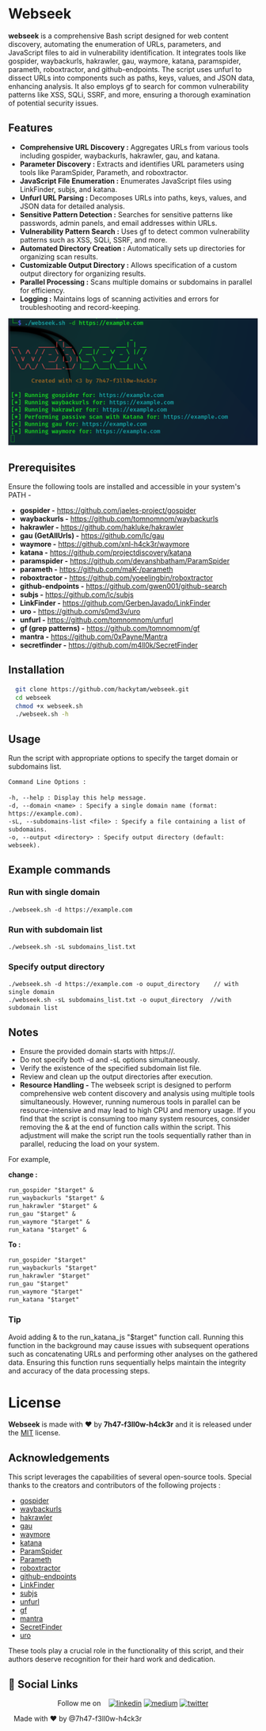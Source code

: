 
# Webseek

**webseek** is a comprehensive Bash script designed for web content discovery, automating the enumeration of URLs, parameters, and JavaScript files to aid in vulnerability identification. It integrates tools like gospider, waybackurls, hakrawler, gau, waymore, katana, paramspider, parameth, roboxtractor, and github-endpoints. The script uses unfurl to dissect URLs into components such as paths, keys, values, and JSON data, enhancing analysis. It also employs gf to search for common vulnerability patterns like XSS, SQLi, SSRF, and more, ensuring a thorough examination of potential security issues.
## Features

- **Comprehensive URL Discovery :** Aggregates URLs from various tools including gospider, waybackurls, hakrawler, gau, and katana.
- **Parameter Discovery :** Extracts and identifies URL parameters using tools like ParamSpider, Parameth, and roboxtractor.
- **JavaScript File Enumeration :** Enumerates JavaScript files using LinkFinder, subjs, and katana.
- **Unfurl URL Parsing :** Decomposes URLs into paths, keys, values, and JSON data for detailed analysis.
- **Sensitive Pattern Detection :** Searches for sensitive patterns like passwords, admin panels, and email addresses within URLs.
- **Vulnerability Pattern Search :** Uses gf to detect common vulnerability patterns such as XSS, SQLi, SSRF, and more.
- **Automated Directory Creation :** Automatically sets up directories for organizing scan results.
- **Customizable Output Directory :** Allows specification of a custom output directory for organizing results.
- **Parallel Processing :** Scans multiple domains or subdomains in parallel for efficiency.
- **Logging :** Maintains logs of scanning activities and errors for troubleshooting and record-keeping.

![App Screenshot](webseek.png)


## Prerequisites
Ensure the following tools are installed and accessible in your system's PATH -

* **gospider -** https://github.com/jaeles-project/gospider
* **waybackurls -** https://github.com/tomnomnom/waybackurls
* **hakrawler -** https://github.com/hakluke/hakrawler
* **gau (GetAllUrls) -** https://github.com/lc/gau
* **waymore -** https://github.com/xnl-h4ck3r/waymore
* **katana -** https://github.com/projectdiscovery/katana
* **paramspider -** https://github.com/devanshbatham/ParamSpider
* **parameth -** https://github.com/maK-/parameth
* **roboxtractor -** https://github.com/yoeelingbin/roboxtractor
* **github-endpoints -** https://github.com/gwen001/github-search
* **subjs -** https://github.com/lc/subjs
* **LinkFinder -** https://github.com/GerbenJavado/LinkFinder
* **uro -** https://github.com/s0md3v/uro
* **unfurl -** https://github.com/tomnomnom/unfurl
* **gf (grep patterns) -** https://github.com/tomnomnom/gf
* **mantra -** https://github.com/0xPayne/Mantra
* **secretfinder -** https://github.com/m4ll0k/SecretFinder
## Installation


```bash
  git clone https://github.com/hackytam/webseek.git
  cd webseek
  chmod +x webseek.sh
  ./webseek.sh -h
```
    
## Usage

Run the script with appropriate options to specify the target domain or subdomains list.
```
Command Line Options :

-h, --help : Display this help message.
-d, --domain <name> : Specify a single domain name (format: https://example.com).
-sL, --subdomains-list <file> : Specify a file containing a list of subdomains.
-o, --output <directory> : Specify output directory (default: webseek).
```


## Example commands
### Run with single domain
```
./webseek.sh -d https://example.com
```
### Run with subdomain list
```
./webseek.sh -sL subdomains_list.txt 
```
### Specify output directory
```
./webseek.sh -d https://example.com -o ouput_directory    // with single domain
./webseek.sh -sL subdomains_list.txt -o ouput_directory  //with subdomain list
```
## Notes
- Ensure the provided domain starts with https://.
- Do not specify both -d and -sL options simultaneously.
- Verify the existence of the specified subdomain list file.
- Review and clean up the output directories after execution.
- **Resource Handling -** 
The webseek script is designed to perform comprehensive web content discovery and analysis using multiple tools simultaneously. However, running numerous tools in parallel can be resource-intensive and may lead to high CPU and memory usage.
If you find that the script is consuming too many system resources, consider removing the & at the end of function calls within the script. This adjustment will make the script run the tools sequentially rather than in parallel, reducing the load on your system.

For example, 

**change :**
```
run_gospider "$target" &
run_waybackurls "$target" &
run_hakrawler "$target" &
run_gau "$target" &
run_waymore "$target" &
run_katana "$target" &
```
**To :**
```
run_gospider "$target"
run_waybackurls "$target"
run_hakrawler "$target"
run_gau "$target"
run_waymore "$target"
run_katana "$target"
```

### Tip 
Avoid adding & to the run_katana_js "$target" function call. Running this function in the background may cause issues with subsequent operations such as concatenating URLs and performing other analyses on the gathered data. Ensuring this function runs sequentially helps maintain the integrity and accuracy of the data processing steps.
# License
**Webseek** is made with ♥ by **7h47-f3ll0w-h4ck3r** and it is released under the
[MIT](https://github.com/hackytam/webseek/blob/main/LICENSE) license.


## Acknowledgements
This script leverages the capabilities of several open-source tools. Special thanks to the creators and contributors of the following projects :
- [gospider](https://github.com/jaeles-project/gospider)
- [waybackurls](https://github.com/tomnomnom/waybackurls)
- [hakrawler](https://github.com/hakluke/hakrawler)
- [gau](https://github.com/lc/gau)
- [waymore](https://github.com/xnl-h4ck3r/waymore)
- [katana](https://github.com/projectdiscovery/katana)
- [ParamSpider](https://github.com/devanshbatham/ParamSpider)
- [Parameth](https://github.com/maK-/parameth)
- [roboxtractor](https://github.com/s0md3v/roboxtractor)
- [github-endpoints](https://github.com/gwen001/github-endpoints)
- [LinkFinder](https://github.com/GerbenJavado/LinkFinder)
- [subjs](https://github.com/lc/subjs)
- [unfurl](https://github.com/tomnomnom/unfurl)
- [gf](https://github.com/tomnomnom/gf)
- [mantra](https://github.com/mantra/mantra)
- [SecretFinder](https://github.com/m4ll0k/SecretFinder)
- [uro](https://github.com/verovaleros/uro)

These tools play a crucial role in the functionality of this script, and their authors deserve recognition for their hard work and dedication.
## 🔗 Social Links

                                                 

<p align="center">
 Follow me on &nbsp;&nbsp;  <a href="https://www.linkedin.com/in/hackytam"><img src="https://img.shields.io/badge/linkedin-0A66C2?style=for-the-badge&logo=linkedin&logoColor=white" alt="linkedin"></a>
  <a href="https://medium.com/@hackertam1"><img src="https://img.shields.io/badge/Medium-12100E?style=for-the-badge&logo=medium&logoColor=white" alt="medium"></a>
  <a href="https://twitter.com/hackytam"><img src="https://img.shields.io/badge/twitter-1DA1F2?style=for-the-badge&logo=twitter&logoColor=white" alt="twitter"></a>
</p>

``` ```
                                                            Made with ❤️ by @7h47-f3ll0w-h4ck3r
